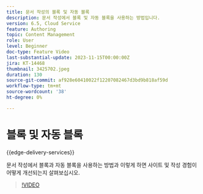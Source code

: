 ```yaml
---
title: 문서 작성의 블록 및 자동 블록
description: 문서 작성에서 블록 및 자동 블록을 사용하는 방법입니다.
version: 6.5, Cloud Service
feature: Authoring
topic: Content Management
role: User
level: Beginner
doc-type: Feature Video
last-substantial-update: 2023-11-15T00:00:00Z
jira: KT-14468
thumbnail: 3425702.jpeg
duration: 130
source-git-commit: af928e60410022f12207082467d3bd9b818af59d
workflow-type: tm+mt
source-wordcount: '38'
ht-degree: 0%

---
```



# 블록 및 자동 블록

{{edge-delivery-services}}

문서 작성에서 블록과 자동 블록을 사용하는 방법과 이렇게 하면 사이트 및 작성 경험이 어떻게 개선되는지 살펴보십시오.

>[!VIDEO](https://video.tv.adobe.com/v/3425703/?learn=on)

